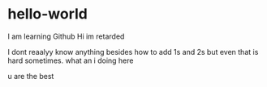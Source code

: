 # hello-world
I am learning Github
Hi im retarded

I dont reaalyy know anything besides how to add 1s and 2s but even that is hard sometimes.
what an i doing here

u are the best
